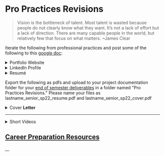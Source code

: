 # Pro Practices Revisions

> Vision is the bottleneck of talent. Most talent is wasted because people do not clearly know what they want. It’s not a lack of effort but a lack of direction. There are many capable people in the world, but relatively few that focus on what matters. \~James Clear

Iterate the following from professional practices and post some of the following to this [google doc](https://docs.google.com/document/d/1aj\_Ndn2\_Ta5vR3Wimq8ggmWXBnAGcPU4TmGQjdjz6Lc/edit):

<details>

<summary>Portfolio Website</summary>

This website should market and promote your entire body of work _including your senior project_ for possible employment or other post graduation opportunities. Ideally, you should have your own domain name. I suggest getting your own domain name through an ISP (Internet Service Provider. I recommend [Siteground](http://siteground.com) or [Dreamhost](http://dreamhost.com).&#x20;

* An example: [https://www.glorialo.design](https://www.glorialo.design)

</details>

<details>

<summary>LinkedIn Profile</summary>

Make sure you connect with me, your peers in this section of senior project, the other senior project sections, and with as many people as possible in the IDM community. Continue to build your network.

</details>

<details>

<summary>Resumé</summary>

(which should contain the URL to your portfolio website)

Resources:

* LinkedIn Learning: [Designing a Resumé for Creatives](https://www.linkedin.com/learning/designing-a-resume-for-creatives/welcome?u=2131553)
* Examples: [https://www.casestudy.club/journal/ux-designer-res](https://www.casestudy.club/journal/ux-designer-resume)

</details>

Export the following as pdfs and upload to your project documentation folder for your [end of semester deliverables](./) in a folder named "Pro Practices Revisions." Please name your files as lastname\_senior\_sp22\_resume.pdf and lastname\_senior\_sp22\_cover.pdf

<details>

<summary>Cover <strong>Letter</strong></summary>

Write or revise a cover letter to a position or opportunity you have already applied for or would like to apply for.

Resources:

* [https://m.signalvnoise.com/looking-for-a-new-job-dont-be-boring/](https://m.signalvnoise.com/looking-for-a-new-job-dont-be-boring/)
* [https://m.signalvnoise.com/what-we-learned-while-hiring-the-basecamp-summer-internship-class/](https://m.signalvnoise.com/what-we-learned-while-hiring-the-basecamp-summer-internship-class/) (You don't have to read the entire article. You can search for the following header: Tips for prospective interns, but it also applies to job searching, too.)
* [https://signalvnoise.com/posts/1748-forget-the-resume-kill-on-the-cover-letter?41#comments](https://signalvnoise.com/posts/1748-forget-the-resume-kill-on-the-cover-letter?41#comments) (Reading all of the comments is just as important as reading the very short article.)

</details>

****

<details>

<summary>Short Videos </summary>

I've created some very short videos talking about 2 to 3 students' pro practices materials from last spring in each of the following categories.

* [Portfolio Websites](https://stream.nyu.edu/media/Senior+Project+Portfolio/1\_3ssg7ckj)
* [LinkedIn](https://stream.nyu.edu/media/Senior+Project+LinkedIn/1\_678bu9ia)
* [Resumés](https://stream.nyu.edu/media/Senior+Project+Resume/1\_0b28s5fz)
* [Cover Letters](https://stream.nyu.edu/media/Senior+Project+Cover+Letters/1\_36vlce7a)
* [Career Resources](https://stream.nyu.edu/media/Senior+Project+Career+Resources/1\_9kyp6fsm)

</details>

## [Career Preparation Resources](pro\_practices\_revisions.md#career-preparation-resources)

__
